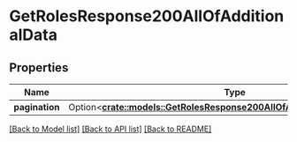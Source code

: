 # GetRolesResponse200AllOfAdditionalData

## Properties

Name | Type | Description | Notes
------------ | ------------- | ------------- | -------------
**pagination** | Option<[**crate::models::GetRolesResponse200AllOfAdditionalDataPagination**](getRolesResponse200_allOf_additional_data_pagination.md)> |  | [optional]

[[Back to Model list]](../README.md#documentation-for-models) [[Back to API list]](../README.md#documentation-for-api-endpoints) [[Back to README]](../README.md)


